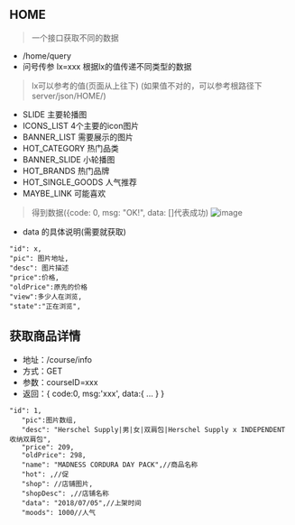 ## HOME
> 一个接口获取不同的数据
- /home/query
- 问号传参 lx=xxx 根据lx的值传递不同类型的数据
> lx可以参考的值(页面从上往下)
(如果值不对的，可以参考根路径下server/json/HOME/)
- SLIDE 主要轮播图
- ICONS_LIST 4个主要的icon图片
- BANNER_LIST 需要展示的图片
- HOT_CATEGORY 热门品类
- BANNER_SLIDE 小轮播图
- HOT_BRANDS 热门品牌
- HOT_SINGLE_GOODS 人气推荐
- MAYBE_LINK 可能喜欢
> 得到数据({code: 0, msg: "OK!", data: []代表成功)
![image](https://note.youdao.com/yws/api/personal/file/6485DD8557454B8D8418454A88DB7CF7?method=download&shareKey=1987b4db48078095843274336d0387ca)
- data 的具体说明(需要就获取)
```
"id": x,
"pic": 图片地址,
"desc": 图片描述
"price":价格,
"oldPrice":原先的价格
"view":多少人在浏览,
"state":"正在浏览",
```

## 获取商品详情
- 地址：/course/info
- 方式：GET
- 参数：courseID=xxx
- 返回：{
   code:0,
   msg:'xxx',
   data:{
      ...
   }
 }
 ```
 "id": 1,
	"pic":图片数组,
	"desc": "Herschel Supply|男|女|双肩包|Herschel Supply x INDEPENDENT 收纳双肩包",
	"price": 209,
	"oldPrice": 298,
	"name": "MADNESS CORDURA DAY PACK",//商品名称
	"hot": ,//促
	"shop": //店铺图片,
	"shopDesc": ,//店铺名称
	"data": "2018/07/05",//上架时间
	"moods": 1000//人气
 ```
